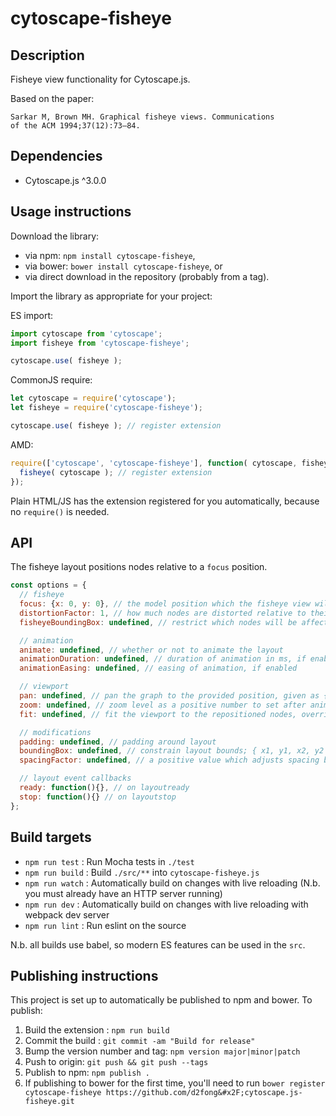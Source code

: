 cytoscape-fisheye
================================================================================


## Description

Fisheye view functionality for Cytoscape.js.  

Based on the paper:
```
Sarkar M, Brown MH. Graphical fisheye views. Communications
of the ACM 1994;37(12):73–84.
```

## Dependencies

 * Cytoscape.js ^3.0.0


## Usage instructions

Download the library:
 * via npm: `npm install cytoscape-fisheye`,
 * via bower: `bower install cytoscape-fisheye`, or
 * via direct download in the repository (probably from a tag).

Import the library as appropriate for your project:

ES import:

```js
import cytoscape from 'cytoscape';
import fisheye from 'cytoscape-fisheye';

cytoscape.use( fisheye );
```

CommonJS require:

```js
let cytoscape = require('cytoscape');
let fisheye = require('cytoscape-fisheye');

cytoscape.use( fisheye ); // register extension
```

AMD:

```js
require(['cytoscape', 'cytoscape-fisheye'], function( cytoscape, fisheye ){
  fisheye( cytoscape ); // register extension
});
```

Plain HTML/JS has the extension registered for you automatically, because no `require()` is needed.


## API

The fisheye layout positions nodes relative to a ```focus``` position.

```js
const options = {
  // fisheye
  focus: {x: 0, y: 0}, // the model position which the fisheye view will be based on
  distortionFactor: 1, // how much nodes are distorted relative to their position from the focus
  fisheyeBoundingBox: undefined, // restrict which nodes will be affected by the fisheye view.  Default is the boundingbox of the given elements

  // animation
  animate: undefined, // whether or not to animate the layout
  animationDuration: undefined, // duration of animation in ms, if enabled
  animationEasing: undefined, // easing of animation, if enabled

  // viewport
  pan: undefined, // pan the graph to the provided position, given as { x, y }
  zoom: undefined, // zoom level as a positive number to set after animation
  fit: undefined, // fit the viewport to the repositioned nodes, overrides pan and zoom

  // modifications
  padding: undefined, // padding around layout
  boundingBox: undefined, // constrain layout bounds; { x1, y1, x2, y2 } or { x1, y1, w, h }
  spacingFactor: undefined, // a positive value which adjusts spacing between nodes (>1 means greater than usual spacing)

  // layout event callbacks
  ready: function(){}, // on layoutready
  stop: function(){} // on layoutstop
};
```
## Build targets

* `npm run test` : Run Mocha tests in `./test`
* `npm run build` : Build `./src/**` into `cytoscape-fisheye.js`
* `npm run watch` : Automatically build on changes with live reloading (N.b. you must already have an HTTP server running)
* `npm run dev` : Automatically build on changes with live reloading with webpack dev server
* `npm run lint` : Run eslint on the source

N.b. all builds use babel, so modern ES features can be used in the `src`.


## Publishing instructions

This project is set up to automatically be published to npm and bower.  To publish:

1. Build the extension : `npm run build`
1. Commit the build : `git commit -am "Build for release"`
1. Bump the version number and tag: `npm version major|minor|patch`
1. Push to origin: `git push && git push --tags`
1. Publish to npm: `npm publish .`
1. If publishing to bower for the first time, you'll need to run `bower register cytoscape-fisheye https://github.com/d2fong&#x2F;cytoscape.js-fisheye.git`
